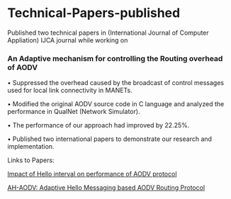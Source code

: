 # Technical-Papers-published

Published two technical papers in (International Journal of Computer Appliation) IJCA journal while working on
### An Adaptive mechanism for controlling the Routing overhead of AODV

•	Suppressed the overhead caused by the broadcast of control messages used for local link connectivity in MANETs.

•	Modified the original AODV source code in C language and analyzed the performance in QualNet (Network Simulator).

•	The performance of our approach had improved by 22.25%. 

•	Published two international papers to demonstrate our research and implementation. 


Links to Papers:

<a href="http://www.ijcaonline.org/archives/volume116/number23/20502-2614">Impact of Hello interval on performance of AODV protocol</a>

<a href="http://www.ijcaonline.org/archives/volume124/number17/22193-2015905811">AH-AODV: Adaptive Hello Messaging based AODV Routing Protocol</a>
